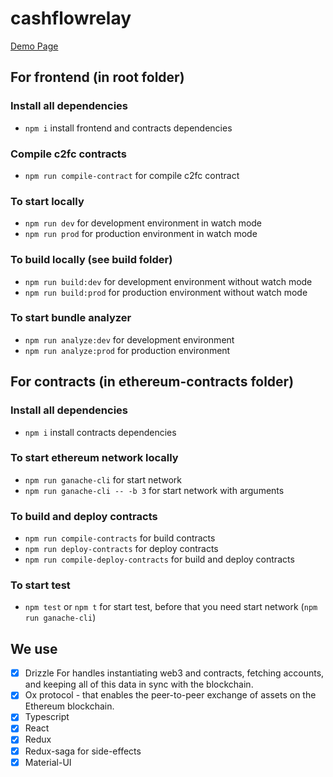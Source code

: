 # cashflowrelay

[Demo Page](https://testnet.cashflowrelay.com/)

## For frontend (in root folder)
### Install all dependencies
- ```npm i``` install frontend and contracts dependencies

### Compile c2fc contracts
- ```npm run compile-contract``` for compile c2fc contract

### To start locally
- ```npm run dev``` for development environment in watch mode
- ```npm run prod``` for production environment in watch mode

### To build locally (see build folder)
- ```npm run build:dev``` for development environment without watch mode
- ```npm run build:prod``` for production environment without watch mode

### To start bundle analyzer
- ```npm run analyze:dev``` for development environment
- ```npm run analyze:prod``` for production environment

## For contracts (in ethereum-contracts folder)
### Install all dependencies
- ```npm i``` install contracts dependencies

### To start ethereum network locally
- ```npm run ganache-cli``` for start network
- ```npm run ganache-cli -- -b 3``` for start network with arguments

### To build and deploy contracts
- ```npm run compile-contracts``` for build contracts
- ```npm run deploy-contracts``` for deploy contracts
- ```npm run compile-deploy-contracts``` for build and deploy contracts

### To start test
- ```npm test``` or ```npm t``` for start test, before that you need start network (```npm run ganache-cli```)

## We use
- [x] Drizzle For handles instantiating web3 and contracts, fetching accounts, and keeping all of this data in sync with the blockchain.
- [x] Ox protocol - that enables the peer-to-peer exchange of assets on the Ethereum blockchain.
- [x] Typescript
- [x] React
- [x] Redux
- [x] Redux-saga for side-effects
- [x] Material-UI
